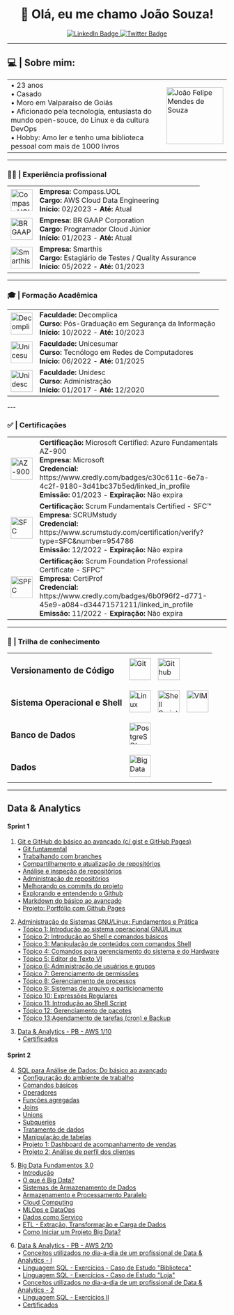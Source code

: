 <div id="header" align="center">
  <h1> 👋 Olá, eu me chamo João Souza!</h1>
  <div id="badges">
    <a href="https://www.linkedin.com/in/joaofmds/">
      <img src="https://img.shields.io/badge/LinkedIn-blue?style=for-the-badge&logo=linkedin&logoColor=white" alt="LinkedIn Badge"/>
    </a>
    <a href="mailto:ms.joao.felipe@gmail.com">
      <img src="https://img.shields.io/badge/Gmail-D14836?style=for-the-badge&logo=gmail&logoColor=white" alt="Twitter Badge"/>
    </a>
  </div>
</div>

---

## 💻 | **Sobre mim**:

<table>
    <tr>
        <td>
            • 23 anos<br>
            • Casado<br>
            • Moro em Valparaíso de Goiás<br>
            • Aficionado pela tecnologia, entusiasta do mundo open-souce, do Linux e da cultura DevOps<br>
            • Hobby: Amo ler e tenho uma biblioteca pessoal com mais de 1000 livros<br>
        </td>
        <td>
            <img src="https://media.licdn.com/dms/image/C4E03AQHaHG8EiOG68g/profile-displayphoto-shrink_800_800/0/1588940970058?e=1682553600&v=beta&t=329DrmNNvfMCmU99bHk4zpupkdw7zL_TUFcyHrCH4BM" alt="João Felipe Mendes de Souza" width=130px>
        </td>
    </tr>
</table>


---

### 🧑‍💼 | Experiência profissional
<table>
<tr>
    <td><img src="https://media.licdn.com/dms/image/C4D0BAQHr82VdoHECSg/company-logo_200_200/0/1650283345676?e=1685577600&v=beta&t=sBBact_1ar1KtdlHeBf7k7V2vBql0apH7Mcpa3qRfAg" alt="Compass.UOL" width="50" height="50"/></td>
    <td>
        <strong>Empresa:</strong> Compass.UOL<br>
        <strong>Cargo:</strong> AWS Cloud Data Engineering<br>
        <strong>Início:</strong> 02/2023 - <strong>Até:</strong> Atual<br>
    </td>
</tr>
<tr>
    <td><img src="https://media.licdn.com/dms/image/C4D0BAQElRacnf2tnjQ/company-logo_200_200/0/1639746690906?e=1685577600&v=beta&t=4igU97hNxk1jqFJSnGs2_JZf94cb--lGJ56hMu5dY0I" alt="BR GAAP" width="50" height="50"/></td>
    <td>
        <strong>Empresa:</strong> BR GAAP Corporation<br>
        <strong>Cargo:</strong> Programador Cloud Júnior<br>
        <strong>Início:</strong> 01/2023 - <strong>Até:</strong> Atual<br>
    </td>
</tr>
<tr>
    <td><img src="https://media.licdn.com/dms/image/C560BAQF0jLO-dXqO-Q/company-logo_200_200/0/1622128028793?e=1685577600&v=beta&t=a_cB0DAfeYrCT2bYG2C_c9j58pgpzBy9CxFQ-W7smn4" alt="Smarthis" width="50" height="50"/></td>
    <td>
        <strong>Empresa:</strong> Smarthis<br>
        <strong>Cargo:</strong> Estagiário de Testes / Quality Assurance<br>
        <strong>Início:</strong> 05/2022 - <strong>Até:</strong> 01/2023<br>
    </td>
</tr>
</table>

---

### 🎓 | Formação Acadêmica

<table>
<tr>
    <td><img src="https://media.licdn.com/dms/image/C4D0BAQFZWLAFEOhH3Q/company-logo_200_200/0/1632513981547?e=1685577600&v=beta&t=KbGns0FoHQWCA8MfaxYfSS6g1i7nSkiT9k0RsnBezXM" alt="Decomplica" width="50" height="50"/></td>
    <td>
        <strong>Faculdade:</strong> Decomplica<br>
        <strong>Curso:</strong> Pós-Graduação em Segurança da Informação<br>
        <strong>Início:</strong> 10/2022 - <strong>Até:</strong> 10/2023<br>
    </td>
</tr>
<tr>
    <td><img src="https://media.licdn.com/dms/image/C4D0BAQFeQu7H8j_Ilw/company-logo_200_200/0/1672575232509?e=1685577600&v=beta&t=kZYYJjBvu0IQHy3yhd1DYNkWMZ304jEss6mejRmS1lc" alt="Unicesumar" width="50" height="50"/></td>
    <td>
        <strong>Faculdade:</strong> Unicesumar<br>
        <strong>Curso:</strong> Tecnólogo em Redes de Computadores<br>
        <strong>Início:</strong> 06/2022 - <strong>Até:</strong> 01/2025<br>
    </td>
</tr>
<tr>
    <td><img src="https://unidesc.edu.br/wp-content/uploads/2019/08/Logo-Unidesc_Branco.svg" alt="Unidesc" width="50" height="50"/></td>
    <td>
        <strong>Faculdade:</strong> Unidesc<br>
        <strong>Curso:</strong> Administração<br>
        <strong>Início:</strong> 01/2017 - <strong>Até:</strong> 12/2020<br>
    </td>
</tr>
</table>
---

### ✅ | Certificações

<table>
<tr>
    <td><img src="https://images.credly.com/size/340x340/images/be8fcaeb-c769-4858-b567-ffaaa73ce8cf/image.png" alt="AZ-900" width="50" height="50"/></td>
    <td>
        <strong>Certificação:</strong> Microsoft Certified: Azure Fundamentals AZ-900<br>
        <strong>Empresa:</strong> Microsoft<br>
        <strong>Credencial:</strong> https://www.credly.com/badges/c30c611c-6e7a-4c2f-9180-3d41bc37b5ed/linked_in_profile<br>
        <strong>Emissão:</strong> 01/2023 - <strong>Expiração:</strong> Não expira<br>
    </td>
</tr>
<tr>
    <td><img src="https://www.scrumstudy.com/Scrum-Images/brand-logo/badge-SFC.png" alt="SFC" width="50" height="50"/></td>
    <td>
        <strong>Certificação:</strong> Scrum Fundamentals Certified - SFC™<br>
        <strong>Empresa:</strong> SCRUMstudy<br>
        <strong>Credencial:</strong> https://www.scrumstudy.com/certification/verify?type=SFC&number=954786<br>
        <strong>Emissão:</strong> 12/2022 - <strong>Expiração:</strong> Não expira<br>
    </td>
</tr>
<tr>
    <td><img src="https://images.credly.com/size/340x340/images/3be57d7c-55de-4119-9ca9-738e20c0fae0/Scrum-Foundation-Professional-Certificate-SFPC-2021_.png" alt="SPFC" width="50" height="50"/></td>
    <td>
        <strong>Certificação:</strong> Scrum Foundation Professional Certificate - SFPC™<br>
        <strong>Empresa:</strong> CertiProf<br>
        <strong>Credencial:</strong> https://www.credly.com/badges/6b0f96f2-d771-45e9-a084-d34471571211/linked_in_profile<br>
        <strong>Emissão:</strong> 11/2022 - <strong>Expiração:</strong> Não expira<br>
    </td>
</tr>
</table>

---

### 🐍 | Trilha de conhecimento
<div>
    <table>
        <tr>
            <td>
                <h3><strong>Versionamento de Código</strong></h3> 
            </td>
            <td>
                <img width="50px" src="https://git-scm.com/images/logos/downloads/Git-Icon-1788C.png" alt="Git">
            </td>
            <td>
                <img width="50px" src="https://seeklogo.com/images/G/github-logo-5F384D0265-seeklogo.com.png" alt="Github">
            </td>
        </tr>
         <tr>
            <td>
                <h3><strong>Sistema Operacional e Shell</strong></h3>
            </td>
            <td>
                <img width="50px" src="https://cdn-icons-png.flaticon.com/128/6124/6124995.png" alt="Linux">
            </td>
            <td>
                <img width="50px" src="https://encrypted-tbn0.gstatic.com/images?q=tbn:ANd9GcQArkQ5cCMu_3tZM-ziJQrADTNN_7hq4Jbg19buN2tRq1MzJ1GAI6uFX11VrpuMD2fgKjc&usqp=CAU" alt="Shell Script">
            </td>
            <td>
                <img width="50px" src="https://cdn.iconscout.com/icon/free/png-256/vim-3-1175075.png?w=128&f=avif" alt="VIM">
            </td>
        </tr>
        <tr>
            <td>
                <h3><strong>Banco de Dados</strong></h3> 
            </td>
            <td>
                <img width="50px" src="https://upload.wikimedia.org/wikipedia/commons/thumb/2/29/Postgresql_elephant.svg/993px-Postgresql_elephant.svg.png" alt="PostgreSQL">
            </td>
        </tr>
        <tr>
            <td>
                <h3><strong>Dados</strong></h3> 
            </td>
            <td>
                <img width="50px" src="https://encrypted-tbn0.gstatic.com/images?q=tbn:ANd9GcSxThm9s8immCsoSK8n_2O97lains-N0SxMAw&usqp=CAU" alt="Big Data">
            </td>
        </tr>
    </table>
</div>

--- 

## **Data & Analytics**  

#### **Sprint 1**
1. [Git e GitHub do básico ao avançado (c/ gist e GitHub Pages)](./Sprint_1/1_Git_e_Github/)    
    • [Git funtamental](./Sprint_1/1_Git_e_Github/1_Git_Fundamental/)    
    • [Trabalhando com branches](./1_Git_e_Github/2_Branches/)     
    • [Compartilhamento e atualização de repositórios](./Sprint_1/1_Git_e_Github/3_Compartilhamento_e_Atualizacao/)    
    • [Análise e inspeção de repositórios](./Sprint_1/1_Git_e_Github/4_Analise_e_inspecao/)  
    • [Administração de repositórios](./Sprint_1/1_Git_e_Github/5_Administracao_de_Repositorios/)  
    • [Melhorando os commits do projeto](./Sprint_1/1_Git_e_Github/6_Melhorar_Commits/)  
    • [Explorando e entendendo o Github](./Sprint_1/1_Git_e_Github/)  
    • [Markdown do básico ao avançado](./Sprint_1/1_Git_e_Github/Markdown/)  
    • [Projeto: Portfólio com Github Pages](./Sprint_1/1_Git_e_Github/Projeto%20Final/)   
    
2. [Administração de Sistemas GNU/Linux: Fundamentos e Prática](./Sprint_1/2_Linux/)  
    • [Tópico 1: Introdução ao sistema operacional GNU/Linux](./Sprint_1/2_Linux/1_Introducao/)  
    • [Tópico 2: Introdução ao Shell e comandos básicos](./Sprint_1/2_Linux//2_Comandos_basicos/)  
    • [Tópico 3: Manipulação de conteúdos com comandos Shell](./Sprint_1/2_Linux/3_Manipulacao_de_conteudo/)  
    • [Tópico 4: Comandos para gerenciamento do sistema e do Hardware](./Sprint_1/2_Linux/4_Gerenciamento_de_sistema/)  
    • [Tópico 5: Editor de Texto VI](./Sprint_1/2_Linux/5_Editor_de_texto_VI/)  
    • [Tópico 6: Administração de usuários e grupos](./Sprint_1/2_Linux/6_Usuarios_e_grupos/)  
    • [Tópico 7: Gerenciamento de permissões](./Sprint_1/2_Linux/7_Gerenciamento_de_permissoes/)  
    • [Tópico 8: Gerenciamento de processos](./Sprint_1/2_Linux/8_Gerenciamento_de_processos/)  
    • [Tópico 9: Sistemas de arquivo e particionamento](./Sprint_1/2_Linux/9_Arquivos_e_particionamento/)  
    • [Tópico 10: Expressões Regulares](./Sprint_1/2_Linux/10_Expressoes_Regulares/)  
    • [Tópico 11: Introdução ao Shell Script](./Sprint_1/2_Linux/11_Shell_Script/)  
    • [Tópico 12: Gerenciamento de pacotes](./Sprint_1/2_Linux/12_Gerenciamento_de_pacotes/)  
    • [Tópico 13:Agendamento de tarefas (cron) e Backup](./Sprint_1/2_Linux/13_Agendamento_de_tarefas/)  

3. [Data & Analytics - PB - AWS 1/10](./Sprint_1/3_Data_%26_Analytics_1/)  
    • [Certificados](./Sprint_1/3_Data_%26_Analytics_1/Certificados/)  

#### **Sprint 2**
4. [SQL para Análise de Dados: Do básico ao avançado](./Sprint_2/3_SQL_para_analise_de_dados/)  
    • [Configuração do ambiente de trabalho](./Sprint_2/4_SQL_para_analise_de_dados/01_Configuracao/)  
    • [Comandos básicos](./Sprint_2/4_SQL_para_analise_de_dados/02_Comandos_basicos/)  
    • [Operadores](./Sprint_2/4_SQL_para_analise_de_dados/03_Operadores/)  
    • [Funções agregadas](./Sprint_2/4_SQL_para_analise_de_dados/04_Funcoes_agregadas/)  
    • [Joins](./Sprint_2/4_SQL_para_analise_de_dados/05_Joins/)  
    • [Unions](./Sprint_2/4_SQL_para_analise_de_dados/06_Unions/)  
    • [Subqueries](./Sprint_2/4_SQL_para_analise_de_dados/07_Subqueries/)  
    • [Tratamento de dados](./Sprint_2/4_SQL_para_analise_de_dados/08_Tratamento_de_dados/)  
    • [Manipulação de tabelas](./Sprint_2/4_SQL_para_analise_de_dados/09_Manipulacao_de_tabelas/)  
    • [Projeto 1: Dashboard de acompanhamento de vendas](./Sprint_2/4_SQL_para_analise_de_dados/10_Projeto_1_Dashboard_de_vendas/)  
    • [Projeto 2: Análise de perfil dos clientes](./Sprint_2/4_SQL_para_analise_de_dados/11_Projeto_2_Analise_dos_clientes/)  
    
5. [Big Data Fundamentos 3.0](./Sprint_2/5_Big_Data_Fundamentos/)  
    • [Introdução](./Sprint_2/5_Big_Data_Fundamentos/01_Introducao/)  
    • [O que é Big Data?](./Sprint_2/5_Big_Data_Fundamentos/02_O_que_e_Big_Data/)  
    • [Sistemas de Armazenamento de Dados](./Sprint_2/5_Big_Data_Fundamentos/03_Sistemas_de_armazenamento_de_dados/)  
    • [Armazenamento e Processamento Paralelo](./Sprint_2/5_Big_Data_Fundamentos/05_Armazenamento_e_processamento_paralelo/)  
    • [Cloud Computing](./Sprint_2/5_Big_Data_Fundamentos/05_Cloud_computing/)  
    • [MLOps e DataOps](./Sprint_2/5_Big_Data_Fundamentos/06_MLOps_e_DataOps/)  
    • [Dados como Serviço](./Sprint_2/5_Big_Data_Fundamentos/07_Dados_como_Servico/)  
    • [ETL - Extração, Transformação e Carga de Dados](./Sprint_2/5_Big_Data_Fundamentos/08_ETL/)  
    • [Como Iniciar um Projeto Big Data?](./Sprint_2/5_Big_Data_Fundamentos/09_Como_iniciar_projeto_Big_Data/)  

6. [Data & Analytics - PB - AWS 2/10](./Sprint_2/6_Data_%26_Analytics_2/)  
    • [Conceitos utilizados no dia-a-dia de um profissional de Data & Analytics - I](./Sprint_2/6_Data_%26_Analytics_2/Conceitos_D%26A_1/)  
    • [Linguagem SQL - Exercícios - Caso de Estudo "Biblioteca"](./Sprint_2/6_Data_%26_Analytics_2/Exercicios_1_Biblioteca/)  
    • [Linguagem SQL - Exercícios - Caso de Estudo "Loja"](./Sprint_2/6_Data_%26_Analytics_2/Exercicios_2_Loja/)  
    • [Conceitos utilizados no dia-a-dia de um profissional de Data & Analytics - 2](./Sprint_2/6_Data_%26_Analytics_2/Conceitos_D%26A_2/)  
    • [Linguagem SQL - Exercícios II](./Sprint_2/6_Data_%26_Analytics_2/Exercicios_3_Exportacao_de_dados/)  
    • [Certificados](./Sprint_2/6_Data_%26_Analytics_2/Certificados/)  
